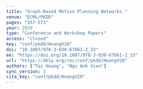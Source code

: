 ```yaml
---
title: "Graph-Based Motion Planning Networks."
venue: "ECML/PKDD"
pages: "557-573"
year: 2020
type: "Conference and Workshop Papers"
access: "closed"
key: "conf/pkdd/HoangV20"
doi: "10.1007/978-3-030-67661-2_33"
ee: "https://doi.org/10.1007/978-3-030-67661-2_33"
url: "https://dblp.org/rec/conf/pkdd/HoangV20"
authors: ["Tai Hoang", "Ngo Anh Vien"]
sync_version: 3
cite_key: "conf/pkdd/HoangV20"
---
```

